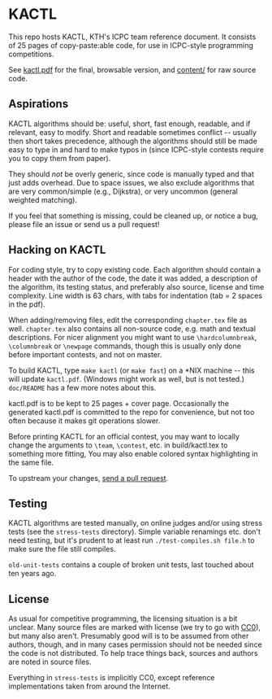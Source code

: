 # KACTL

This repo hosts KACTL, KTH's ICPC team reference document.
It consists of 25 pages of copy-paste:able code, for use in ICPC-style programming competitions.

See [kactl.pdf](https://github.com/kth-competitive-programming/kactl/blob/master/kactl.pdf) for the final, browsable version,
and [content/](https://github.com/kth-competitive-programming/kactl/tree/master/content) for raw source code.

## Aspirations

KACTL algorithms should be: useful, short, fast enough, readable, and if relevant, easy to modify.
Short and readable sometimes conflict -- usually then short takes precedence, although
the algorithms should still be made easy to type in and hard to make typos in (since ICPC-style contests
require you to copy them from paper).

They should *not* be overly generic, since code is manually typed and that just adds overhead.
Due to space issues, we also exclude algorithms that are very common/simple (e.g., Dijkstra), or very uncommon (general weighted matching).

If you feel that something is missing, could be cleaned up, or notice a bug, please file an issue or send us a pull request!

## Hacking on KACTL

For coding style, try to copy existing code.
Each algorithm should contain a header with the author of the code, the date it
was added, a description of the algorithm, its testing status, and preferably also
source, license and time complexity.
Line width is 63 chars, with tabs for indentation (tab = 2 spaces in the pdf).

When adding/removing files, edit the corresponding `chapter.tex` file as well.
`chapter.tex` also contains all non-source code, e.g. math and textual descriptions.
For nicer alignment you might want to use `\hardcolumnbreak`, `\columnbreak` or `\newpage` commands,
though this is usually only done before important contests, and not on master.

To build KACTL, type `make kactl` (or `make fast`) on a \*NIX machine -- this will update `kactl.pdf`.
(Windows might work as well, but is not tested.) `doc/README` has a few more notes about this.

kactl.pdf is to be kept to 25 pages + cover page.
Occasionally the generated kactl.pdf is committed to the repo for convenience, but not too often because it makes git operations slower.

Before printing KACTL for an official contest, you may want to locally change the arguments to `\team`, `\contest`, etc. in build/kactl.tex to something more fitting,
You may also enable colored syntax highlighting in the same file.

To upstream your changes, [send a pull request](https://help.github.com/articles/fork-a-repo/).

## Testing

KACTL algorithms are tested manually, on online judges and/or using stress tests (see the `stress-tests` directory).
Simple variable renamings etc. don't need testing, but it's prudent to at least run `./test-compiles.sh file.h` to make sure the file still compiles.

`old-unit-tests` contains a couple of broken unit tests, last touched about ten years ago.

## License

As usual for competitive programming, the licensing situation is a bit unclear.
Many source files are marked with license (we try to go with
[CC0](https://creativecommons.org/share-your-work/public-domain/cc0/)), but many also aren't.
Presumably good will is to be assumed from other authors, though, and in many cases permission should not be needed since the code is not distributed.
To help trace things back, sources and authors are noted in source files.

Everything in `stress-tests` is implicitly CC0, except reference implementations taken from around the Internet.
